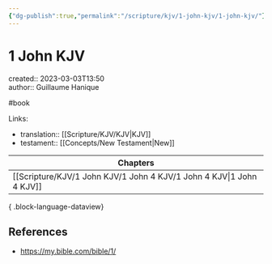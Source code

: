 ```yaml
---
{"dg-publish":true,"permalink":"/scripture/kjv/1-john-kjv/1-john-kjv/"}
---
```


# 1 John KJV

created:: 2023-03-03T13:50  
author:: Guillaume Hanique

#book

Links:

- translation:: [[Scripture/KJV/KJV\|KJV]]
- testament:: [[Concepts/New Testament\|New]]

| Chapters                                                                |
| ----------------------------------------------------------------------- |
| [[Scripture/KJV/1 John KJV/1 John 4 KJV/1 John 4 KJV\|1 John 4 KJV]] |

{ .block-language-dataview}

## References

- https://my.bible.com/bible/1/
